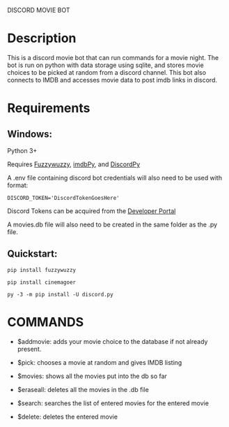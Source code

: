DISCORD MOVIE BOT

# Description

This is a discord movie bot that can run commands for a movie night. The bot is run on python with data storage using sqlite, and stores movie choices to be picked at random from a discord channel. This bot also connects to IMDB and accesses movie data to post imdb links in discord.

# Requirements
## Windows:

Python 3+

Requires [Fuzzywuzzy](https://pypi.org/project/fuzzywuzzy/), [imdbPy](https://cinemagoer.github.io/), and [DiscordPy](https://discordpy.readthedocs.io/en/stable/intro.html#installing)

A .env file containing discord bot credentials will also need to be used with format: 
        
    DISCORD_TOKEN='DiscordTokenGoesHere'

Discord Tokens can be acquired from the [Developer Portal](https://discord.com/developers)

A movies.db file will also need to be created in the same folder as the .py file.

## Quickstart:

    pip install fuzzywuzzy

    pip install cinemagoer

    py -3 -m pip install -U discord.py

# COMMANDS

- $addmovie: adds your movie choice to the database if not already present.

- $pick: chooses a movie at random and gives IMDB listing

- $movies: shows all the movies put into the db so far

- $eraseall: deletes all the movies in the .db file

- $search: searches the list of entered movies for the entered movie

- $delete: deletes the entered movie
